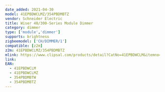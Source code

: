 ```yaml
---
date_added: 2021-04-30
model: 41EPBDWCLMZ/354PBDMBTZ
vendor: Schneider Electric 
title: Wiser 40/300-Series Module Dimmer
category: dimmer
type: ['module','dimmer']
supports: brightness
zigbeemodel: ['CH/DIMMER/1']
compatible: [z2m]
z2m: 41EPBDWCLMZ/354PBDMBTZ
mlink: https://www.clipsal.com/products/detail?CatNo=41EPBDWCLM&itemno=41EPBDWCLM-VW&tab-document-1=0
link: 
EAN:
  - 41EPBDWCLM
  - 41EPBDWCLMZ
  - 354PBDMBTW
  - 354PBDMBTZ
---
```

